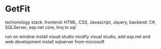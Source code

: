# GetFit
techonology stack:
frontend:
HTML, CSS, Javascript, Jquery,
backend:
C#, SQLServer, asp.net core, linq to sql

run on window
install visual studio
modify visual studio, add asp.net and web development
install sqlserver from microsoft